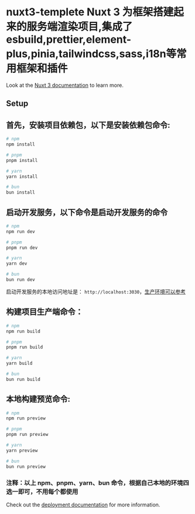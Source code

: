 # nuxt3-templete Nuxt 3 为框架搭建起来的服务端渲染项目,集成了esbuild,prettier,element-plus,pinia,tailwindcss,sass,i18n等常用框架和插件


Look at the [Nuxt 3 documentation](https://nuxt.com/docs/getting-started/introduction) to learn more.

## Setup

## 首先，安装项目依赖包，以下是安装依赖包命令:

```bash
# npm
npm install

# pnpm
pnpm install

# yarn
yarn install

# bun
bun install
```

## 启动开发服务，以下命令是启动开发服务的命令

```bash
# npm
npm run dev

# pnpm
pnpm run dev

# yarn
yarn dev

# bun
bun run dev
```

启动开发服务的本地访问地址是： `http://localhost:3030`，[生产环境可以参考](https://blog.csdn.net/mrjimin/article/details/130799761)

## 构建项目生产端命令：

```bash
# npm
npm run build

# pnpm
pnpm run build

# yarn
yarn build

# bun
bun run build
```

## 本地构建预览命令:

```bash
# npm
npm run preview

# pnpm
pnpm run preview

# yarn
yarn preview

# bun
bun run preview
```

### 注释：以上 npm、pnpm、yarn、bun 命令，根据自己本地的环境四选一即可，不用每个都使用

Check out the [deployment documentation](https://nuxt.com/docs/getting-started/deployment) for more information.
